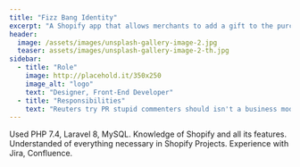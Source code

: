 ```yaml
---
title: "Fizz Bang Identity"
excerpt: "A Shopify app that allows merchants to add a gift to the purchase. Customers can send gifts directly to gift recipients via Email."
header:
  image: /assets/images/unsplash-gallery-image-2.jpg
  teaser: assets/images/unsplash-gallery-image-2-th.jpg
sidebar:
  - title: "Role"
    image: http://placehold.it/350x250
    image_alt: "logo"
    text: "Designer, Front-End Developer"
  - title: "Responsibilities"
    text: "Reuters try PR stupid commenters should isn't a business model"
---
```


Used PHP 7.4, Laravel 8, MySQL.
Knowledge of Shopify and all its features.
Understanded of everything necessary  in Shopify Projects.
Experience with Jira, Confluence.
